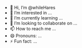 - 👋 Hi, I’m @whileHares
- 👀 I’m interested in ...
- 🌱 I’m currently learning ...
- 💞️ I’m looking to collaborate on ...
- 📫 How to reach me ...
- 😄 Pronouns: ...
- ⚡ Fun fact: ...

<!---
whileHares/whileHares is a ✨ special ✨ repository because its `README.md` (this file) appears on your GitHub profile.
You can click the Preview link to take a look at your changes.
--->
